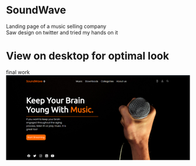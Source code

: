 # SoundWave


Landing page of a music selling company <br>
Saw design on twitter and tried my hands on it


# View on desktop for optimal look

final work
![alt text](images/photo.png)


